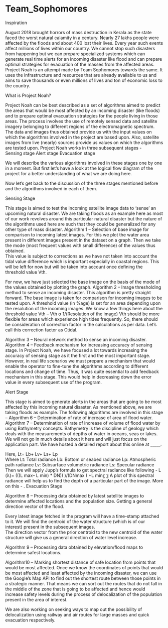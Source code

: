 # Team_Sophomores


 Inspiration

August 2018 brought horrors of mass destruction in Kerala as the state faced the worst natural calamity in a century. Nearly 27 lakhs people were affected by the floods and about 400 lost their lives. Every year such events affect millions of lives within our country. 
We cannot stop such disasters from happening but we can prepare specialized systems which can generate real time alerts for an incoming disaster like flood and can prepare optimal strategies for evacuation of the masses from the affected areas.
Project Noah is an attempt made by Team Sophomores towards the same. It uses the infrastructure and resources that are already available to us and aims to save thousands or even millions of lives and ton of economic loss to the country.

What is Project Noah?

Project Noah can be best described as a set of algorithms aimed to predict the areas that would be most affected by an incoming disaster (like floods) and to prepare optimal evacuation strategies for the people living in those areas.
The process involves the use of remotely sensed data and satellite imagery belonging to different regions of the electromagnetic spectrum. The data and images thus obtained provide us with the input values on which the algorithms involved in the project are based upon. Also, satellite images from live (nearly) sources provide us values on which the algorithms are tested upon. 
Project Noah works in three subsequent stages -   
	Sensing stage
	Alert stage
	Evacuation stage

We will describe the various algorithms involved in these stages one by one in a moment. But first let’s have a look at the logical flow diagram of the project for a better understanding of what we are doing here. 

  
Now let’s get back to the discussion of the three stages mentioned before and the algorithms involved in each of them.

Sensing Stage

This stage is aimed to test the incoming satellite image data to ‘sense’ an upcoming natural disaster. We are taking floods as an example here as most of our work revolves around this particular natural disaster but the nature of the algorithms used here are such that they could be generalized for any other type of mass disaster.
Algorithm 1 – Selection of base image for comparison to incoming latest images. 
For this we plot the water area present in different images present in the dataset on a graph. Then we take the mode (most frequent values with small difference) of the values thus obtained.  
This value is subject to corrections as we have not taken into account the tidal value difference which is important especially in coastal regions. This will be left for now but will be taken into account once defining the threshold value Vth.
 
For now, we have just selected the base image on the basis of the mode of the values obtained by plotting the graph.
Algorithm 2 – Image thresholding method to sense an incoming disaster.
This algorithm is pretty straight forward. The base image is taken for comparison for incoming images to be tested upon. A threshold value (in %age) is set for an area depending upon the resolution of the incoming images.
We know a few things here about the threshold value Vth –
Vth α 1/(Resolution of the image)
Vth should be more flexible for areas which experience high tides frequently. So, there should be consideration of correction factor in the calculations as per data. Let’s call this correction factor as Ctidal.
  

Algorithm 3 – Neural network method to sense an incoming disaster.
Algorithm 4 – Feedback mechanism for increasing accuracy of sensing stage.
In Project Noah, we have focused a lot towards increasing the accuracy of sensing stage as it the first and the most important stage. However, in real life scenarios we must prepare a mechanism that would enable the operator to fine-tune the algorithms according to different locations and change of time. 
Thus, it was quite essential to add feedback mechanism in this stage. This would help in decreasing down the error value in every subsequent use of the program.

Alert Stage

This stage is aimed to generate alerts in the areas that are going to be most affected by this incoming natural disaster. As mentioned above, we are taking floods as example. The following algorithms are involved in this stage –
Algorithm 6 – Determination of rate of increase of area of flood water.
Algorithm 7 – Determination of rate of increase of volume of flood water by using Bathymetry concepts. 
Bathymetry is the discipline of geology which deals with the measurements of depths of water in oceans, seas or lakes. We will not go in much details about it here and will just focus on the application part. We have hosted a detailed report about this online at _____. 
 
Here, Lt= Lb+ Lv+ Ls+ Lp                                
Where Lt: Total radiance 
Lb: Bottom or seabed radiance
Lp: Atmospheric path radiance
Lv: Subsurface volumetric radiance
Ls: Specular radiance
  Then we will apply Jupp’s formula to get spectral radiance like following - 
L (λ)=  (((L max⁡– L min) * DN)) )/(DNmax )  +L min⁡〖                                                      〗
A plot of this spectral radiance will help us to find the depth of a particular part of the image. More on this - .
Evacuation Stage

Algorithm 8 – Processing data obtained by latest satellite images to determine affected locations and the population size.
	Getting a general direction vector of the flood.

Every latest image fetched in the program will have a time-stamp attached to it.
We will find the centroid of the water structure (which is of our interest) present in the subsequent images.  
The direction vector from the prior centroid to the new centroid of the water structure will give us a general direction of water level increase.

   

Algorithm 9 – Processing data obtained by elevation/flood maps to determine safest locations.

 
Algorithm10 – Marking shortest distance of safe location from points that would be most affected.
Once we know the coordinates of points that would be most affected and least affected by the incoming disaster, we can use the Google’s Map API to find out the shortest route between those points in a strategic manner. That means we can sort out the routes that do not fall in the middle of the zone that is going to be affected and hence would increase safety levels during the process of delocalization of the population present in the area of interest.
 
We are also working on seeking ways to map out the possibility of delocalization using railway and air routes for large masses and quick evacuation respectively. 
